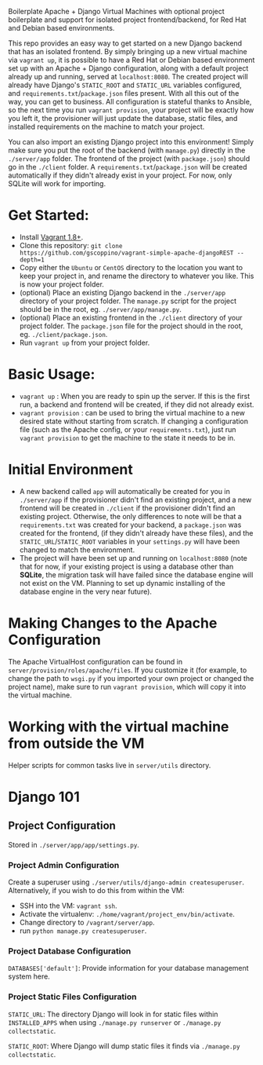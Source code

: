 Boilerplate Apache + Django Virtual Machines with optional project boilerplate
and support for isolated project frontend/backend, for Red Hat and Debian based
environments.

This repo provides an easy way to get started on a new Django backend that has an
isolated frontend. By simply bringing up a new virtual machine via `vagrant up`,
it is possible to have a Red Hat or Debian based environment set up with an
Apache + Django configuration, along with a default project already up and running,
served at `localhost:8080`. The created project will already have Django's
`STATIC_ROOT` and `STATIC_URL` variables configured, and `requirements.txt`/`package.json`
files present. With all this out of the way, you can get to business. All configuration
is stateful thanks to Ansible, so the next time you run `vagrant provision`, your
project will be exactly how you left it, the provisioner will just update
the database, static files, and installed requirements on the machine to match your project.

You can also import an existing Django project into this environment! Simply make
sure you put the root of the backend (with `manage.py`) directly in the
`./server/app` folder. The frontend of the project (with `package.json`) should go in
the `./client` folder. A `requirements.txt`/`package.json` will be created automatically
if they didn't already exist in your project.
For now, only SQLite will work for importing.

# Get Started:

* Install [Vagrant 1.8+](https://www.vagrantup.com/).
* Clone this repository:
`git clone https://github.com/gscoppino/vagrant-simple-apache-djangoREST --depth=1`
* Copy either the `Ubuntu` or `CentOS` directory to the location you
want to keep your project in, and rename the directory to whatever you like. This
is now your project folder.
* (optional) Place an existing Django backend in the `./server/app` directory
of your project folder. The `manage.py` script for the project should be in the root,
eg. `./server/app/manage.py`.
* (optional) Place an existing frontend in the `./client` directory of your project folder. The
`package.json` file for the project should in the root, eg. `./client/package.json`.
* Run `vagrant up` from your project folder.

# Basic Usage:

* `vagrant up` :  When you are ready to spin up the server. If this is the first run,
a backend and frontend will be created, if they did not already exist.
* `vagrant provision` : can be used to bring the virtual machine to a new
desired state without starting from scratch. If changing a configuration file
(such as the Apache config, or your `requirements.txt`), just run
`vagrant provision` to get the machine to the state it needs to be in.

# Initial Environment

* A new backend called `app` will automatically be created for you in
`./server/app` if the provisioner didn't find an existing project, and a new
frontend will be created in `./client` if the provisioner didn't find an existing
project. Otherwise, the only differences to note will be that a `requirements.txt`
was created for your backend, a `package.json` was created for the frontend,
(if they didn't already have these files), and the `STATIC_URL`/`STATIC_ROOT` variables
in your `settings.py` will have been changed to match the environment.
* The project will have been set up and running on `localhost:8080` (note that
  for now, if your existing project is using a database other than **SQLite**,
  the migration task will have failed since the database engine will not exist
  on the VM. Planning to set up dynamic installing
  of the database engine in the very near future).

# Making Changes to the Apache Configuration

The Apache VirtualHost configuration can be found in
`server/provision/roles/apache/files`. If you customize it (for example, to
change the path to `wsgi.py` if you imported your own project or changed the
project name), make sure to run `vagrant provision`, which will copy it
into the virtual machine.

# Working with the virtual machine from outside the VM

Helper scripts for common tasks live in `server/utils` directory.

# Django 101

## Project Configuration

Stored in `./server/app/app/settings.py`.

### Project Admin Configuration ###

Create a superuser using `./server/utils/django-admin createsuperuser`.
Alternatively, if you wish to do this from within the VM:
* SSH into the VM: `vagrant ssh`.
* Activate the virtualenv: `./home/vagrant/project_env/bin/activate`.
* Change directory to `/vagrant/server/app`.
* run `python manage.py createsuperuser`.

### Project Database Configuration ####

`DATABASES['default']`: Provide information for your database
management system here.

### Project Static Files Configuration ####

`STATIC_URL`: The directory Django will look in for static files within `INSTALLED_APPS` when using `./manage.py runserver` or `./manage.py collectstatic`.

`STATIC_ROOT`: Where Django will dump static files it finds via `./manage.py collectstatic`.
